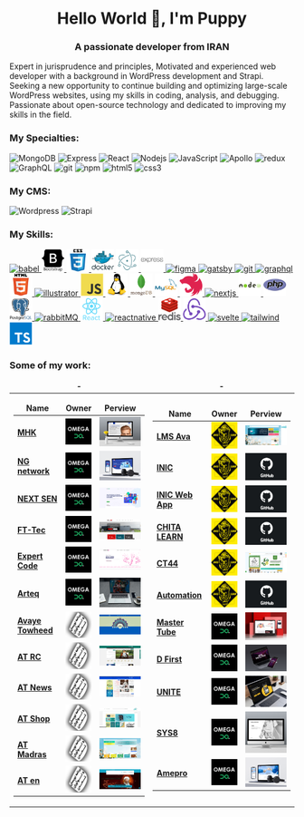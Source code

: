 <h1 align="center">Hello World 👋, I'm Puppy</h1>
<h3 align="center">A passionate developer from IRAN</h3>

Expert in jurisprudence and principles, Motivated and experienced web developer with a background in WordPress development and Strapi. Seeking a new opportunity to continue building and optimizing large-scale WordPress websites, using my skills in coding, analysis, and debugging. Passionate about open-source technology and dedicated to improving my skills in the field.

<h3 align="left">My Specialties:</h3>
<p>
  <img alt="MongoDB" src="https://img.shields.io/badge/-MongoDB-13aa52?style=flat-square&logo=mongodb&logoColor=white" />
  <img alt="Express" src="https://img.shields.io/badge/-Express-696969?style=flat-square&logo=express&logoColor=white" />
  <img alt="React" src="https://img.shields.io/badge/-React-45b8d8?style=flat-square&logo=react&logoColor=white" />
  <img alt="Nodejs" src="https://img.shields.io/badge/-Nodejs-43853d?style=flat-square&logo=Node.js&logoColor=white" />
  <img alt="JavaScript" src="https://img.shields.io/badge/-JavaScript-eeee44?style=flat-square&logo=javascript&logoColor=white" />
  <img alt="Apollo" src="https://img.shields.io/badge/-Apollo%20GraphQL-311C87?style=flat-square&logo=apollo-graphql&logoColor=white" />
  <img alt="redux" src="https://img.shields.io/badge/-Redux-764ABC?style=flat-square&logo=redux&logoColor=white" />
  <img alt="GraphQL" src="https://img.shields.io/badge/-GraphQL-E10098?style=flat-square&logo=graphql&logoColor=white" />
  <img alt="git" src="https://img.shields.io/badge/-Git-F05032?style=flat-square&logo=git&logoColor=white" />
  <img alt="npm" src="https://img.shields.io/badge/-NPM-CB3837?style=flat-square&logo=npm&logoColor=white" />
  <img alt="html5" src="https://img.shields.io/badge/-HTML5-E34F26?style=flat-square&logo=html5&logoColor=white" />
  <img alt="css3" src="https://img.shields.io/badge/-CSS3-2b80ff?style=flat-square&logo=css3&logoColor=white" />
</p>
<h3 align="left">My CMS:</h3>
<p>
  <img alt="Wordpress" src="https://img.shields.io/badge/-Wordpress-0155A4?style=flat-square&logo=wordpress&logoColor=white" />
  <img alt="Strapi" src="https://img.shields.io/badge/-Strapi-9C08BD?style=flat-square&logo=strapi&logoColor=white" />
</p>
<h3 align="left">My Skills:</h3>
<p align="left"> <a href="https://babeljs.io/" target="_blank" rel="noreferrer"> <img src="https://www.vectorlogo.zone/logos/babeljs/babeljs-icon.svg" alt="babel" width="40" height="40"/> </a> <a href="https://getbootstrap.com" target="_blank" rel="noreferrer"> <img src="https://raw.githubusercontent.com/devicons/devicon/master/icons/bootstrap/bootstrap-plain-wordmark.svg" alt="bootstrap" width="40" height="40"/> </a> <a href="https://www.w3schools.com/css/" target="_blank" rel="noreferrer"> <img src="https://raw.githubusercontent.com/devicons/devicon/master/icons/css3/css3-original-wordmark.svg" alt="css3" width="40" height="40"/> </a> <a href="https://www.docker.com/" target="_blank" rel="noreferrer"> <img src="https://raw.githubusercontent.com/devicons/devicon/master/icons/docker/docker-original-wordmark.svg" alt="docker" width="40" height="40"/> </a> <a href="https://www.electronjs.org" target="_blank" rel="noreferrer"> <img src="https://raw.githubusercontent.com/devicons/devicon/master/icons/electron/electron-original.svg" alt="electron" width="40" height="40"/> </a> <a href="https://expressjs.com" target="_blank" rel="noreferrer"> <img src="https://raw.githubusercontent.com/devicons/devicon/master/icons/express/express-original-wordmark.svg" alt="express" width="40" height="40"/> </a> <a href="https://www.figma.com/" target="_blank" rel="noreferrer"> <img src="https://www.vectorlogo.zone/logos/figma/figma-icon.svg" alt="figma" width="40" height="40"/> </a> <a href="https://www.gatsbyjs.com/" target="_blank" rel="noreferrer"> <img src="https://www.vectorlogo.zone/logos/gatsbyjs/gatsbyjs-icon.svg" alt="gatsby" width="40" height="40"/> </a> <a href="https://git-scm.com/" target="_blank" rel="noreferrer"> <img src="https://www.vectorlogo.zone/logos/git-scm/git-scm-icon.svg" alt="git" width="40" height="40"/> </a> <a href="https://graphql.org" target="_blank" rel="noreferrer"> <img src="https://www.vectorlogo.zone/logos/graphql/graphql-icon.svg" alt="graphql" width="40" height="40"/> </a> <a href="https://www.w3.org/html/" target="_blank" rel="noreferrer"> <img src="https://raw.githubusercontent.com/devicons/devicon/master/icons/html5/html5-original-wordmark.svg" alt="html5" width="40" height="40"/> </a> <a href="https://www.adobe.com/in/products/illustrator.html" target="_blank" rel="noreferrer"> <img src="https://www.vectorlogo.zone/logos/adobe_illustrator/adobe_illustrator-icon.svg" alt="illustrator" width="40" height="40"/> </a> <a href="https://developer.mozilla.org/en-US/docs/Web/JavaScript" target="_blank" rel="noreferrer"> <img src="https://raw.githubusercontent.com/devicons/devicon/master/icons/javascript/javascript-original.svg" alt="javascript" width="40" height="40"/> </a> <a href="https://www.linux.org/" target="_blank" rel="noreferrer"> <img src="https://raw.githubusercontent.com/devicons/devicon/master/icons/linux/linux-original.svg" alt="linux" width="40" height="40"/> </a> <a href="https://www.mongodb.com/" target="_blank" rel="noreferrer"> <img src="https://raw.githubusercontent.com/devicons/devicon/master/icons/mongodb/mongodb-original-wordmark.svg" alt="mongodb" width="40" height="40"/> </a> <a href="https://www.mysql.com/" target="_blank" rel="noreferrer"> <img src="https://raw.githubusercontent.com/devicons/devicon/master/icons/mysql/mysql-original-wordmark.svg" alt="mysql" width="40" height="40"/> </a> <a href="https://nestjs.com/" target="_blank" rel="noreferrer"> <img src="https://raw.githubusercontent.com/devicons/devicon/master/icons/nestjs/nestjs-plain.svg" alt="nestjs" width="40" height="40"/> </a> <a href="https://nextjs.org/" target="_blank" rel="noreferrer"> <img src="https://cdn.worldvectorlogo.com/logos/nextjs-2.svg" alt="nextjs" width="40" height="40"/> </a> <a href="https://nodejs.org" target="_blank" rel="noreferrer"> <img src="https://raw.githubusercontent.com/devicons/devicon/master/icons/nodejs/nodejs-original-wordmark.svg" alt="nodejs" width="40" height="40"/> </a> <a href="https://www.php.net" target="_blank" rel="noreferrer"> <img src="https://raw.githubusercontent.com/devicons/devicon/master/icons/php/php-original.svg" alt="php" width="40" height="40"/> </a> <a href="https://www.postgresql.org" target="_blank" rel="noreferrer"> <img src="https://raw.githubusercontent.com/devicons/devicon/master/icons/postgresql/postgresql-original-wordmark.svg" alt="postgresql" width="40" height="40"/> </a> <a href="https://www.rabbitmq.com" target="_blank" rel="noreferrer"> <img src="https://www.vectorlogo.zone/logos/rabbitmq/rabbitmq-icon.svg" alt="rabbitMQ" width="40" height="40"/> </a> <a href="https://reactjs.org/" target="_blank" rel="noreferrer"> <img src="https://raw.githubusercontent.com/devicons/devicon/master/icons/react/react-original-wordmark.svg" alt="react" width="40" height="40"/> </a> <a href="https://reactnative.dev/" target="_blank" rel="noreferrer"> <img src="https://reactnative.dev/img/header_logo.svg" alt="reactnative" width="40" height="40"/> </a> <a href="https://redis.io" target="_blank" rel="noreferrer"> <img src="https://raw.githubusercontent.com/devicons/devicon/master/icons/redis/redis-original-wordmark.svg" alt="redis" width="40" height="40"/> </a> <a href="https://redux.js.org" target="_blank" rel="noreferrer"> <img src="https://raw.githubusercontent.com/devicons/devicon/master/icons/redux/redux-original.svg" alt="redux" width="40" height="40"/> </a> <a href="https://svelte.dev" target="_blank" rel="noreferrer"> <img src="https://upload.wikimedia.org/wikipedia/commons/1/1b/Svelte_Logo.svg" alt="svelte" width="40" height="40"/> </a> <a href="https://tailwindcss.com/" target="_blank" rel="noreferrer"> <img src="https://www.vectorlogo.zone/logos/tailwindcss/tailwindcss-icon.svg" alt="tailwind" width="40" height="40"/> </a> <a href="https://www.typescriptlang.org/" target="_blank" rel="noreferrer"> <img src="https://raw.githubusercontent.com/devicons/devicon/master/icons/typescript/typescript-original.svg" alt="typescript" width="40" height="40"/> </a> </p>


<h3>Some of my work:</h3>
<table>
  <thead align="center">
    <tr border: none;>
      <td><b>-</b></td>
      <td><b>-</b></td>
    </tr>
  </thead>
  <tbody>
    <tr>
      <td>
          <table>
            <thead align="center">
              <tr border: none;>
                <td><b>Name</b></td>
                <td><b>Owner</b></td>
                <td><b>Perview</b></td>
              </tr>
            </thead>
            <tbody>
                <tr>
                    <td><a href="https://mhk.hair/"><b>MHK</b></a></td>
                    <td><img src="https://github.com/zakeri-dev/zakeri-dev/blob/7108cc98fe48e4f0e994a4507f09687a46272d44/omegado.jpg" alt="typescript" width="50"/></td>
                    <td><img src="https://github.com/zakeri-dev/zakeri-dev/blob/84cc4b632d7451b4577d157493e63189ddede207/mhk.hair_-1.png" alt="typescript" width="150"/></td>
                </tr>
                <tr>
                    <td><a href="https://ng-network.com/"><b>NG network</b></a></td>
                    <td><img src="https://github.com/zakeri-dev/zakeri-dev/blob/7108cc98fe48e4f0e994a4507f09687a46272d44/omegado.jpg" alt="typescript" width="50"/></td>
                    <td><img src="https://github.com/zakeri-dev/zakeri-dev/blob/84cc4b632d7451b4577d157493e63189ddede207/multiple-devices-mockup-scene@2x-1-1.png" alt="typescript" width="150"/></td>
                </tr>
                <tr>
                    <td><a href="https://www.nextseen.com/"><b>NEXT SEN</b></a></td>
                    <td><img src="https://github.com/zakeri-dev/zakeri-dev/blob/7108cc98fe48e4f0e994a4507f09687a46272d44/omegado.jpg" alt="typescript" width="50"/></td>
                    <td><img src="https://github.com/zakeri-dev/zakeri-dev/blob/84cc4b632d7451b4577d157493e63189ddede207/Screenshot_1.png" alt="typescript" width="150"/></td>
                </tr>
                <tr>
                    <td><a href="https://www.ft-tec.com/"><b>FT-Tec</b></a></td>
                    <td><img src="https://github.com/zakeri-dev/zakeri-dev/blob/7108cc98fe48e4f0e994a4507f09687a46272d44/omegado.jpg" alt="typescript" width="50"/></td>
                    <td><img src="https://github.com/zakeri-dev/zakeri-dev/blob/84cc4b632d7451b4577d157493e63189ddede207/Screenshot_2.png" alt="typescript" width="150"/></td>
                  </tr>
                  <tr>
                    <td><a href="https://expertcode.at/"><b>Expert Code</b></a></td>
                    <td><img src="https://github.com/zakeri-dev/zakeri-dev/blob/7108cc98fe48e4f0e994a4507f09687a46272d44/omegado.jpg" alt="typescript" width="50"/></td>
                    <td><img src="https://github.com/zakeri-dev/zakeri-dev/blob/84cc4b632d7451b4577d157493e63189ddede207/Screenshot_3.png" alt="typescript" width="150"/></td>
                  </tr>
                  <tr>
                    <td><a href="https://arteq.io/"><b>Arteq</b></a></td>
                    <td><img src="https://github.com/zakeri-dev/zakeri-dev/blob/7108cc98fe48e4f0e994a4507f09687a46272d44/omegado.jpg" alt="typescript" width="50"/></td>
                    <td><img src="https://github.com/zakeri-dev/zakeri-dev/blob/84cc4b632d7451b4577d157493e63189ddede207/macbook-pro-mockup-scene@2x-1.jpg" alt="typescript" width="150"/></td>
                  </tr>
                  <tr>
                    <td><a href="https://avayetowheed.ir/"><b>Avaye Towheed</b></a></td>
                    <td><img src="https://github.com/zakeri-dev/zakeri-dev/blob/8ea59f10315bed9b834bc0f7957921d50ab15882/barnamenavisan.jpg" alt="typescript" width="50"/></td>
                    <td><img src="https://github.com/zakeri-dev/zakeri-dev/blob/84cc4b632d7451b4577d157493e63189ddede207/Screenshot_5.png" alt="typescript" width="150"/></td>
                  </tr>
                  <tr>
                    <td><a href="https://rc.avayetowheed.ir/"><b>AT RC</b></a></td>
                    <td><img src="https://github.com/zakeri-dev/zakeri-dev/blob/8ea59f10315bed9b834bc0f7957921d50ab15882/barnamenavisan.jpg" alt="typescript" width="50"/></td>
                    <td><img src="https://github.com/zakeri-dev/zakeri-dev/blob/84cc4b632d7451b4577d157493e63189ddede207/Screenshot_6.png" alt="typescript" width="150"/></td>
                  </tr>
                  <tr>
                    <td><a href="https://news.avayetowheed.ir/"><b>AT News</b></a></td>
                    <td><img src="https://github.com/zakeri-dev/zakeri-dev/blob/8ea59f10315bed9b834bc0f7957921d50ab15882/barnamenavisan.jpg" alt="typescript" width="50"/></td>
                    <td><img src="https://github.com/zakeri-dev/zakeri-dev/blob/84cc4b632d7451b4577d157493e63189ddede207/Screenshot_8.png" alt="typescript" width="150"/></td>
                  </tr>
                  <tr>
                    <td><a href="https://shop.avayetowheed.ir/"><b>AT Shop</b></a></td>
                    <td><img src="https://github.com/zakeri-dev/zakeri-dev/blob/8ea59f10315bed9b834bc0f7957921d50ab15882/barnamenavisan.jpg" alt="typescript" width="50"/></td>
                    <td><img src="https://github.com/zakeri-dev/zakeri-dev/blob/84cc4b632d7451b4577d157493e63189ddede207/Screenshot_9.png" alt="typescript" width="150"/></td>
                  </tr>
                  <tr>
                    <td><a href="https://madras.avayetowheed.ir/"><b>AT Madras</b></a></td>
                    <td><img src="https://github.com/zakeri-dev/zakeri-dev/blob/8ea59f10315bed9b834bc0f7957921d50ab15882/barnamenavisan.jpg" alt="typescript" width="50"/></td>
                    <td><img src="https://github.com/zakeri-dev/zakeri-dev/blob/84cc4b632d7451b4577d157493e63189ddede207/Screenshot_10.png" alt="typescript" width="150"/></td>
                  </tr>
                  <tr>
                    <td><a href="https://en.avayetowheed.ir/"><b>AT en</b></a></td>
                    <td><img src="https://github.com/zakeri-dev/zakeri-dev/blob/8ea59f10315bed9b834bc0f7957921d50ab15882/barnamenavisan.jpg" alt="typescript" width="50"/></td>
                    <td><img src="https://github.com/zakeri-dev/zakeri-dev/blob/84cc4b632d7451b4577d157493e63189ddede207/Screenshot_7.png" alt="typescript" width="150"/></td>
                  </tr>
            </tbody>
          </table>
        </td>
        <td>
          <table>
            <thead align="center">
              <tr border: none;>
                <td><b>Name</b></td>
                <td><b>Owner</b></td>
                <td><b>Perview</b></td>
              </tr>
            </thead>
            <tbody>
              <tr>
                <td><a href="http://lmsava.ir/"><b>LMS Ava</b></a></td>
                <td><img src="https://github.com/zakeri-dev/zakeri-dev/blob/231571774712804ef225698b2014238a45e12957/jaguarsdev.jpg" alt="typescript" width="50"/></td>
                <td><img src="https://github.com/zakeri-dev/zakeri-dev/blob/84cc4b632d7451b4577d157493e63189ddede207/Screenshot_12.png" alt="typescript" width="150"/></td>
              </tr>
              <tr>
                <td><a href="https://inic.me/"><b>INIC</b></a></td>
                <td><img src="https://github.com/zakeri-dev/zakeri-dev/blob/231571774712804ef225698b2014238a45e12957/jaguarsdev.jpg" alt="typescript" width="50"/></td>
                <td><img src="https://github.com/zakeri-dev/zakeri-dev/blob/f02b689e69a84a597963b55b3cc37c1773990464/Untitled-3.jpg" alt="typescript" width="150"/></td>
              </tr>
              <tr>
                <td><a href=""><b>INIC Web App</b></a></td>
                <td><img src="https://github.com/zakeri-dev/zakeri-dev/blob/231571774712804ef225698b2014238a45e12957/jaguarsdev.jpg" alt="typescript" width="50"/></td>
                <td><img src="https://github.com/zakeri-dev/zakeri-dev/blob/f02b689e69a84a597963b55b3cc37c1773990464/Untitled-3.jpg" alt="typescript" width="150"/></td>
              </tr>
              <tr>
                <td><a href=""><b>CHITA LEARN</b></a></td>
                <td><img src="https://github.com/zakeri-dev/zakeri-dev/blob/231571774712804ef225698b2014238a45e12957/jaguarsdev.jpg" alt="typescript" width="50"/></td>
                <td><img src="https://github.com/zakeri-dev/zakeri-dev/blob/f02b689e69a84a597963b55b3cc37c1773990464/Untitled-3.jpg" alt="typescript" width="150"/></td>
              </tr>
              <tr>
                <td><a href="https://ct44.ir/"><b>CT44</b></a></td>
                <td><img src="https://github.com/zakeri-dev/zakeri-dev/blob/231571774712804ef225698b2014238a45e12957/jaguarsdev.jpg" alt="typescript" width="50"/></td>
                <td><img src="https://github.com/zakeri-dev/zakeri-dev/blob/84cc4b632d7451b4577d157493e63189ddede207/Screenshot_11.png" alt="typescript" width="150"/></td>
              </tr>
              <tr>
                <td><a href=""><b>Automation</b></a></td>
                <td><img src="https://github.com/zakeri-dev/zakeri-dev/blob/231571774712804ef225698b2014238a45e12957/jaguarsdev.jpg" alt="typescript" width="50"/></td>
                <td><img src="https://github.com/zakeri-dev/zakeri-dev/blob/f02b689e69a84a597963b55b3cc37c1773990464/Untitled-3.jpg" alt="typescript" width="150"/></td>
              </tr>
              <tr>
                <td><a href="https://master.tube"><b>Master Tube</b></a></td>
                <td><img src="https://github.com/zakeri-dev/zakeri-dev/blob/7108cc98fe48e4f0e994a4507f09687a46272d44/omegado.jpg" alt="typescript" width="50"/></td>
                <td><img src="https://github.com/zakeri-dev/zakeri-dev/blob/82b4f464d6072e5e5abe9f615f80798ed1b3d2b7/macbook-pro-and-iphone-xs-mockup-scene@2x-2.png" alt="typescript" width="150"/></td>
              </tr>
              <tr>
                <td><a href="https://dfirst.eu/"><b>D First</b></a></td>
                <td><img src="https://github.com/zakeri-dev/zakeri-dev/blob/7108cc98fe48e4f0e994a4507f09687a46272d44/omegado.jpg" alt="typescript" width="50"/></td>
                <td><img src="https://github.com/zakeri-dev/zakeri-dev/blob/84cc4b632d7451b4577d157493e63189ddede207/website-showcase-mockup-scene@2x.png" alt="typescript" width="150"/></td>
              </tr>
              <tr>
                <td><a href="https://unite-world.com/"><b>UNITE</b></a></td>
                <td><img src="https://github.com/zakeri-dev/zakeri-dev/blob/7108cc98fe48e4f0e994a4507f09687a46272d44/omegado.jpg" alt="typescript" width="50"/></td>
                <td><img src="https://github.com/zakeri-dev/zakeri-dev/blob/84cc4b632d7451b4577d157493e63189ddede207/macbook-pro-stock-mockup-scene@2x-1.png" alt="typescript" width="150"/></td>
              </tr>
              <tr>
                <td><a href="https://www.sys8-holding.com/"><b>SYS8</b></a></td>
                <td><img src="https://github.com/zakeri-dev/zakeri-dev/blob/7108cc98fe48e4f0e994a4507f09687a46272d44/omegado.jpg" alt="typescript" width="50"/></td>
                <td><img src="https://github.com/zakeri-dev/zakeri-dev/blob/84cc4b632d7451b4577d157493e63189ddede207/27-imac-mockup-scene@2x.png" alt="typescript" width="150"/></td>
              </tr>
              <tr>
                <td><a href="https://amepro.at/"><b>Amepro</b></a></td>
                <td><img src="https://github.com/zakeri-dev/zakeri-dev/blob/7108cc98fe48e4f0e994a4507f09687a46272d44/omegado.jpg" alt="typescript" width="50"/></td>
                <td><img src="https://github.com/zakeri-dev/zakeri-dev/blob/main/amepro.at_-1.png" alt="typescript" width="150"/></td>
            </tr>
            </tbody>
          </table>
      </td>
    </tr>
  </tbody>
</table>
